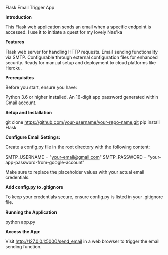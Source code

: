 Flask Email Trigger App

**Introduction**

This Flask web application sends an email when a specific endpoint is accessed. I use it to initiate a quest for my lovely Nas'ka

**Features**

Flask web server for handling HTTP requests.
Email sending functionality via SMTP.
Configurable through external configuration files for enhanced security.
Ready for manual setup and deployment to cloud platforms like Heroku.

**Prerequisites**

Before you start, ensure you have:

Python 3.6 or higher installed.
An 16-digit app password generated within Gmail account.

**Setup and Installation**

git clone https://github.com/your-username/your-repo-name.git
pip install Flask

**Configure Email Settings:**

Create a config.py file in the root directory with the following content:

SMTP_USERNAME = "your-email@gmail.com"
SMTP_PASSWORD = "your-app-password-from-google-account"

Make sure to replace the placeholder values with your actual email credentials.

**Add config.py to .gitignore**

To keep your credentials secure, ensure config.py is listed in your .gitignore file.

**Running the Application**

python app.py

**Access the App:**

Visit http://127.0.0.1:5000/send_email in a web browser to trigger the email sending function.
